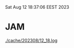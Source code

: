 Sat Aug 12 18:37:06 EEST 2023
# JAM
<a href='./cache/202308/12_18.log'>./cache/202308/12_18.log</a>
